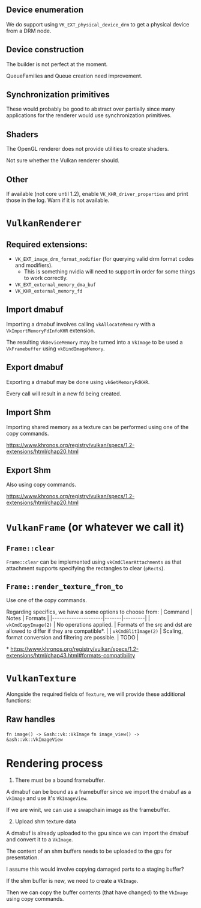 ## Device enumeration

We do support using `VK_EXT_physical_device_drm` to get a physical device from a DRM node.

## Device construction

The builder is not perfect at the moment.

QueueFamilies and Queue creation need improvement.

## Synchronization primitives

These would probably be good to abstract over partially since many applications for the renderer would use synchronization primitives.

## Shaders

The OpenGL renderer does not provide utilities to create shaders.

Not sure whether the Vulkan renderer should.

## Other

If available (not core until 1.2), enable `VK_KHR_driver_properties` and print those in the log. Warn if it is not available.

# `VulkanRenderer`

## Required extensions:
- `VK_EXT_image_drm_format_modifier` (for querying valid drm format codes and modifiers).
  - This is something nvidia will need to support in order for some things to work correctly.
- `VK_EXT_external_memory_dma_buf`
- `VK_KHR_external_memory_fd`

## Import dmabuf

Importing a dmabuf involves calling `vkAllocateMemory` with a `VkImportMemoryFdInfoKHR` extension.

The resulting `VkDeviceMemory` may be turned into a `VkImage` to be used a `VkFramebuffer` using `vkBindImageMemory`.

## Export dmabuf

Exporting a dmabuf may be done using `vkGetMemoryFdKHR`.

Every call will result in a new fd being created.

## Import Shm

Importing shared memory as a texture can be performed using one of the copy commands.

https://www.khronos.org/registry/vulkan/specs/1.2-extensions/html/chap20.html

## Export Shm

Also using copy commands.

https://www.khronos.org/registry/vulkan/specs/1.2-extensions/html/chap20.html

# `VulkanFrame` (or whatever we call it)

## `Frame::clear`
`Frame::clear` can be implemented using `vkCmdClearAttachments` as that attachment supports specifying the rectangles to clear (`pRects`).

## `Frame::render_texture_from_to`
Use one of the copy commands.

Regarding specifics, we have a some options to choose from:
| Command             | Notes | Formats |
|---------------------|-------|---------|
| `vkCmdCopyImage(2)` | No operations applied. | Formats of the src and dst are allowed to differ if they are compatible*. |
| `vkCmdBlitImage(2)` | Scaling, format conversion and filtering are possible. | TODO |

\* https://www.khronos.org/registry/vulkan/specs/1.2-extensions/html/chap43.html#formats-compatibility

# `VulkanTexture`

Alongside the required fields of `Texture`, we will provide these additional functions:

## Raw handles

`fn image() -> &ash::vk::VkImage`
`fn image_view() -> &ash::vk::VkImageView`

# Rendering process

1. There must be a bound framebuffer.

A dmabuf can be bound as a framebuffer since we import the dmabuf as a `VkImage` and use it's `VkImageView`.

If we are winit, we can use a swapchain image as the framebuffer.

2. Upload shm texture data

A dmabuf is already uploaded to the gpu since we can import the dmabuf and convert it to a `VkImage`.

The content of an shm buffers needs to be uploaded to the gpu for presentation.

I assume this would involve copying damaged parts to a staging buffer?

If the shm buffer is new, we need to create a `VkImage`.

Then we can copy the buffer contents (that have changed) to the `VkImage` using copy commands.
